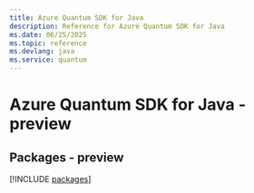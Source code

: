 ```yaml
---
title: Azure Quantum SDK for Java
description: Reference for Azure Quantum SDK for Java
ms.date: 06/25/2025
ms.topic: reference
ms.devlang: java
ms.service: quantum
---
```

# Azure Quantum SDK for Java - preview
## Packages - preview
[!INCLUDE [packages](quantum-index.md)]